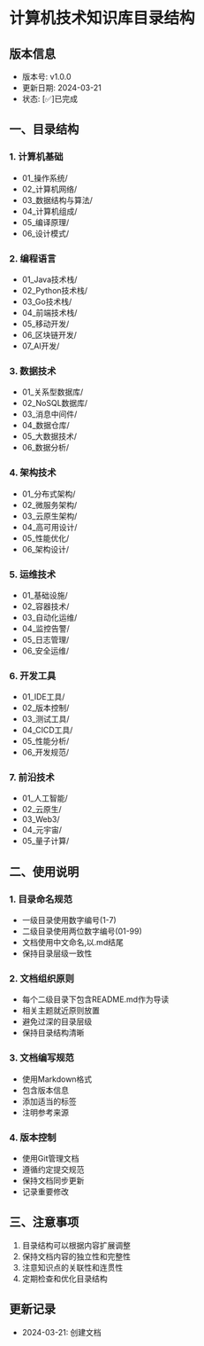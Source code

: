 # 计算机技术知识库目录结构

## 版本信息
- 版本号: v1.0.0
- 更新日期: 2024-03-21
- 状态: [✅]已完成

## 一、目录结构

### 1. 计算机基础
- 01_操作系统/
- 02_计算机网络/
- 03_数据结构与算法/
- 04_计算机组成/
- 05_编译原理/
- 06_设计模式/

### 2. 编程语言 
- 01_Java技术栈/
- 02_Python技术栈/
- 03_Go技术栈/
- 04_前端技术栈/
- 05_移动开发/
- 06_区块链开发/
- 07_AI开发/

### 3. 数据技术
- 01_关系型数据库/
- 02_NoSQL数据库/
- 03_消息中间件/
- 04_数据仓库/
- 05_大数据技术/
- 06_数据分析/

### 4. 架构技术
- 01_分布式架构/
- 02_微服务架构/
- 03_云原生架构/
- 04_高可用设计/
- 05_性能优化/
- 06_架构设计/

### 5. 运维技术
- 01_基础设施/
- 02_容器技术/
- 03_自动化运维/
- 04_监控告警/
- 05_日志管理/
- 06_安全运维/

### 6. 开发工具
- 01_IDE工具/
- 02_版本控制/
- 03_测试工具/
- 04_CICD工具/
- 05_性能分析/
- 06_开发规范/

### 7. 前沿技术
- 01_人工智能/
- 02_云原生/
- 03_Web3/
- 04_元宇宙/
- 05_量子计算/

## 二、使用说明

### 1. 目录命名规范
- 一级目录使用数字编号(1-7)
- 二级目录使用两位数字编号(01-99)
- 文档使用中文命名,以.md结尾
- 保持目录层级一致性

### 2. 文档组织原则
- 每个二级目录下包含README.md作为导读
- 相关主题就近原则放置
- 避免过深的目录层级
- 保持目录结构清晰

### 3. 文档编写规范
- 使用Markdown格式
- 包含版本信息
- 添加适当的标签
- 注明参考来源

### 4. 版本控制
- 使用Git管理文档
- 遵循约定提交规范
- 保持文档同步更新
- 记录重要修改

## 三、注意事项
1. 目录结构可以根据内容扩展调整
2. 保持文档内容的独立性和完整性
3. 注意知识点的关联性和连贯性
4. 定期检查和优化目录结构

## 更新记录
- 2024-03-21: 创建文档 